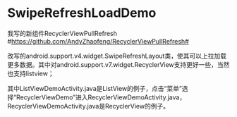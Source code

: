 # SwipeRefreshLoadDemo

我写的新组件RecyclerViewPullRefresh #https://github.com/AndyZhaofeng/RecyclerViewPullRefresh#


改写的android.support.v4.widget.SwipeRefreshLayout类，使其可以上拉加载更多数据。其中对android.support.v7.widget.RecyclerView支持更好一些，当然也支持listview；

其中ListViewDemoActivity.java是ListView的例子，点击“菜单”选择“RecyclerViewDemo”进入RecyclerViewDemoActivity.java，RecyclerViewDemoActivity.java是RecyclerView的例子。
